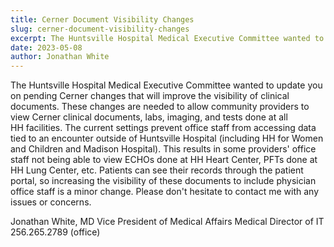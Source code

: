 ```yaml
---
title: Cerner Document Visibility Changes
slug: cerner-document-visibility-changes
excerpt: The Huntsville Hospital Medical Executive Committee wanted to update you on pending Cerner changes that will improve the visibility of clinical documents. These changes are needed to allow community providers to view...
date: 2023-05-08
author: Jonathan White
---
```


The Huntsville Hospital Medical Executive Committee wanted to update you on pending Cerner changes that will improve the visibility of clinical documents. These changes are needed to allow community providers to view Cerner clinical documents, labs, imaging, and tests done at all HH facilities. The current settings prevent office staff from accessing data tied to an encounter outside of Huntsville Hospital (including HH for Women and Children and Madison Hospital). This results in some providers' office staff not being able to view ECHOs done at HH Heart Center, PFTs done at HH Lung Center, etc. Patients can see their records through the patient portal, so increasing the visibility of these documents to include physician office staff is a minor change.
Please don't hesitate to contact me with any issues or concerns.

Jonathan White, MD
Vice President of Medical Affairs
Medical Director of IT
256.265.2789 (office)
